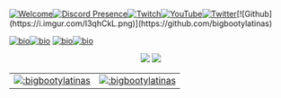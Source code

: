 
[![Welcome](https://i.imgur.com/hAr807k.png)]()[![Discord Presence](https://lanyard-badge.vercel.app/api/277674827215536129?animated=true&theme=light&borderRadius=0&showNothing=false&bg=ffffff&type=vertical&hideDiscrim=false&hideBadges=false&hideStatus=false)](https://discord.gg/mewhub)[![Twitch](https://i.imgur.com/MWBvLAs.png)](https://twitch.tv/j2shn)[![YouTube](https://i.imgur.com/r9usCwO.png)](https://www.youtube.com/channel/UCFovORxhtayDW5rmcINy8qQ)[![Twitter](https://i.imgur.com/I7BvC5P.png)](https://twitter.com/unicornpusheen_)[![Github](https://i.imgur.com/I3qhCkL.png)](https://github.com/bigbootylatinas)


[![bio](https://pbb.bio/81777)]()[![bio](https://pbb.bio/4327514471)]()
[![bio](https://pbb.bio/53650704)]()[![bio](https://pbb.bio/1)]()

<p align="center">
  <a href="https://github.com/bigbootylatinas"><img src="https://img.shields.io/github/followers/bigbootylatinas?style=for-the-badge"></img></a>
  <a href="https://github.com/bigbootylatinas"><img src="https://img.shields.io/github/stars/bigbootylatinas?style=for-the-badge"></img></a>
</p>




<table>
<td>
<a href="https://www.roblox.com/users/4327514471/profile"><img src='https://pbb.bio/81777' alt=":bigbootylatinas"  />
</td>
<td>
<a href="https://www.roblox.com/users/53650704/profile"><img src="https://pbb.bio/1" alt=":bigbootylatinas" />
</td>
</table>

